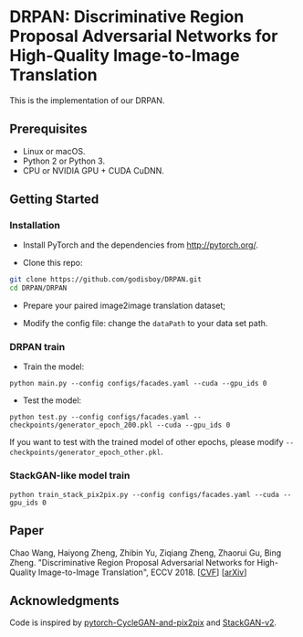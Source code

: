 # DRPAN: Discriminative Region Proposal Adversarial Networks for High-Quality Image-to-Image Translation

This is the implementation of our DRPAN.

## Prerequisites
- Linux or macOS.
- Python 2 or Python 3.
- CPU or NVIDIA GPU + CUDA CuDNN.

## Getting Started
### Installation
- Install PyTorch and the dependencies from http://pytorch.org/.

- Clone this repo:
```bash
git clone https://github.com/godisboy/DRPAN.git
cd DRPAN/DRPAN
```
- Prepare your paired image2image translation dataset;

- Modify the config file:
change the `dataPath` to your data set path.

### DRPAN train
- Train the model:
```
python main.py --config configs/facades.yaml --cuda --gpu_ids 0
```
- Test the model:
```
python test.py --config configs/facades.yaml --checkpoints/generator_epoch_200.pkl --cuda --gpu_ids 0
```
If you want to test with the trained model of other epochs, please modify `--checkpoints/generator_epoch_other.pkl`. 

### StackGAN-like model train
```
python train_stack_pix2pix.py --config configs/facades.yaml --cuda --gpu_ids 0
```

## Paper
Chao Wang, Haiyong Zheng, Zhibin Yu, Ziqiang Zheng, Zhaorui Gu, Bing Zheng. "Discriminative Region Proposal Adversarial Networks for High-Quality Image-to-Image Translation", ECCV 2018. [[CVF](http://openaccess.thecvf.com/content_ECCV_2018/papers/Chao_Wang_Discriminative_Region_Proposal_ECCV_2018_paper.pdf)] [[arXiv](https://arxiv.org/abs/1711.09554)]

## Acknowledgments
Code is inspired by [pytorch-CycleGAN-and-pix2pix](https://github.com/junyanz/pytorch-CycleGAN-and-pix2pix) and [StackGAN-v2](https://github.com/hanzhanggit/StackGAN-v2).
